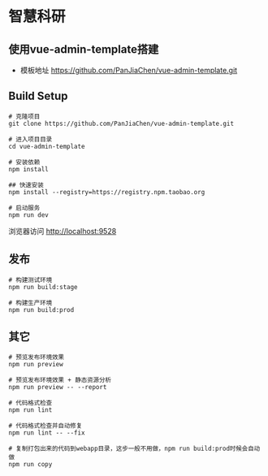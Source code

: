 # 智慧科研
## 使用vue-admin-template搭建
- 模板地址 https://github.com/PanJiaChen/vue-admin-template.git


## Build Setup

```
# 克隆项目
git clone https://github.com/PanJiaChen/vue-admin-template.git

# 进入项目目录
cd vue-admin-template

# 安装依赖
npm install

## 快速安装
npm install --registry=https://registry.npm.taobao.org

# 启动服务
npm run dev
```

浏览器访问 [http://localhost:9528](http://localhost:9528)

## 发布

```
# 构建测试环境
npm run build:stage

# 构建生产环境
npm run build:prod
```

## 其它

```
# 预览发布环境效果
npm run preview

# 预览发布环境效果 + 静态资源分析
npm run preview -- --report

# 代码格式检查
npm run lint

# 代码格式检查并自动修复
npm run lint -- --fix

# 复制打包出来的代码到webapp目录，这步一般不用做，npm run build:prod时候会自动做
npm run copy
```


